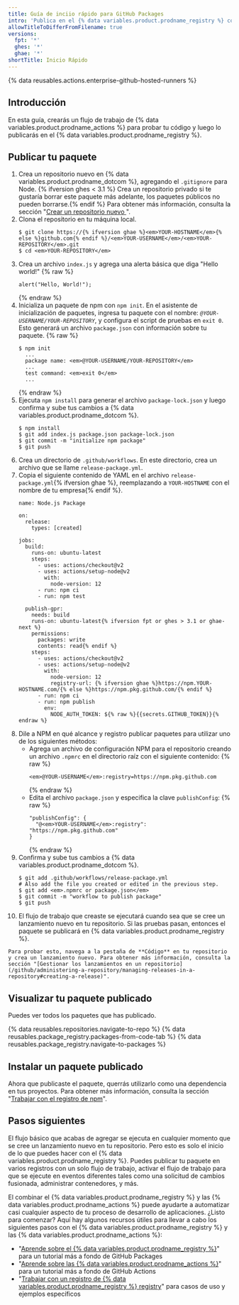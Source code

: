 ```yaml
---
title: Guía de inciio rápido para GitHub Packages
intro: 'Publica en el {% data variables.product.prodname_registry %} con {% data variables.product.prodname_actions %}.'
allowTitleToDifferFromFilename: true
versions:
  fpt: '*'
  ghes: '*'
  ghae: '*'
shortTitle: Inicio Rápido
---
```


{% data reusables.actions.enterprise-github-hosted-runners %}

## Introducción

En esta guía, crearás un flujo de trabajo de {% data variables.product.prodname_actions %} para probar tu código y luego lo publicarás en el {% data variables.product.prodname_registry %}.

## Publicar tu paquete

1. Crea un repositorio nuevo en {% data variables.product.prodname_dotcom %}, agregando el `.gitignore` para Node. {% ifversion ghes < 3.1 %} Crea un repositorio privado si te gustaría borrar este paquete más adelante, los paquetes públicos no pueden borrarse.{% endif %} Para obtener más información, consulta la sección "[Crear un repositorio nuevo ](/github/creating-cloning-and-archiving-repositories/creating-a-new-repository)".
2. Clona el repositorio en tu máquina local.
    ```shell
    $ git clone https://{% ifversion ghae %}<em>YOUR-HOSTNAME</em>{% else %}github.com{% endif %}/<em>YOUR-USERNAME</em>/<em>YOUR-REPOSITORY</em>.git
    $ cd <em>YOUR-REPOSITORY</em>
    ```
3. Crea un archivo `index.js` y agrega una alerta básica que diga "Hello world!"
    {% raw %}
    ```javascript{:copy}
    alert("Hello, World!");
    ```
    {% endraw %}
4. Inicializa un paquete de npm con `npm init`. En el asistente de inicialización de paquetes, ingresa tu paquete con el nombre: _`@YOUR-USERNAME/YOUR-REPOSITORY`_, y configura el script de pruebas en `exit 0`. Esto generará un archivo `package.json` con información sobre tu paquete.
    {% raw %}
    ```shell
    $ npm init
      ...
      package name: <em>@YOUR-USERNAME/YOUR-REPOSITORY</em>
      ...
      test command: <em>exit 0</em>
      ...    
    ```
    {% endraw %}
5. Ejecuta `npm install` para generar el archivo `package-lock.json` y luego confirma y sube tus cambios a {% data variables.product.prodname_dotcom %}.
    ```shell
    $ npm install
    $ git add index.js package.json package-lock.json
    $ git commit -m "initialize npm package"
    $ git push
    ```
6. Crea un directorio de `.github/workflows`. En este directorio, crea un archivo que se llame `release-package.yml`.
7. Copia el siguiente contenido de YAML en el archivo `release-package.yml`{% ifversion ghae %}, reemplazando a `YOUR-HOSTNAME` con el nombre de tu empresa{% endif %}.
    ```yaml{:copy}
    name: Node.js Package

    on:
      release:
        types: [created]

    jobs:
      build:
        runs-on: ubuntu-latest
        steps:
          - uses: actions/checkout@v2
          - uses: actions/setup-node@v2
            with:
              node-version: 12
          - run: npm ci
          - run: npm test

      publish-gpr:
        needs: build
        runs-on: ubuntu-latest{% ifversion fpt or ghes > 3.1 or ghae-next %}
        permissions:
          packages: write
          contents: read{% endif %}
        steps:
          - uses: actions/checkout@v2
          - uses: actions/setup-node@v2
            with:
              node-version: 12
              registry-url: {% ifversion ghae %}https://npm.YOUR-HOSTNAME.com/{% else %}https://npm.pkg.github.com/{% endif %}
          - run: npm ci
          - run: npm publish
            env:
              NODE_AUTH_TOKEN: ${% raw %}{{secrets.GITHUB_TOKEN}}{% endraw %}
    ```
8. Dile a NPM en qué alcance y registro publicar paquetes para utilizar uno de los siguientes métodos:
   - Agrega un archivo de configuración NPM para el repositorio creando un archivo `.npmrc` en el directorio raíz con el siguiente contenido:
      {% raw %}
      ```shell
      <em>@YOUR-USERNAME</em>:registry=https://npm.pkg.github.com
      ```
      {% endraw %}
   - Edita el archivo `package.json` y especifica la clave `publishConfig`:
      {% raw %}
      ```shell
      "publishConfig": {
        "@<em>YOUR-USERNAME</em>:registry": "https://npm.pkg.github.com"
      }
      ```
      {% endraw %}
9. Confirma y sube tus cambios a {% data variables.product.prodname_dotcom %}.
    ```shell
    $ git add .github/workflows/release-package.yml
    # Also add the file you created or edited in the previous step.
    $ git add <em>.npmrc or package.json</em>
    $ git commit -m "workflow to publish package"
    $ git push
    ```
10.  El flujo de trabajo que creaste se ejecutará cuando sea que se cree un lanzamiento nuevo en tu repositorio. Si las pruebas pasan, entonces el paquete se publicará en {% data variables.product.prodname_registry %}.

    Para probar esto, navega a la pestaña de **Código** en tu repositorio y crea un lanzamiento nuevo. Para obtener más información, consulta la sección "[Gestionar los lanzamientos en un repositorio](/github/administering-a-repository/managing-releases-in-a-repository#creating-a-release)".

## Visualizar tu paquete publicado

Puedes ver todos los paquetes que has publicado.

{% data reusables.repositories.navigate-to-repo %}
{% data reusables.package_registry.packages-from-code-tab %}
{% data reusables.package_registry.navigate-to-packages %}


## Instalar un paquete publicado

Ahora que publicaste el paquete, querrás utilizarlo como una dependencia en tus proyectos. Para obtener más información, consulta la sección "[Trabajar con el registro de npm](/packages/working-with-a-github-packages-registry/working-with-the-npm-registry#installing-a-package)".

## Pasos siguientes

El flujo básico que acabas de agregar se ejecuta en cualquier momento que se cree un lanzamiento nuevo en tu repositorio. Pero esto es solo el inicio de lo que puedes hacer con el {% data variables.product.prodname_registry %}. Puedes publicar tu paquete en varios registros con un solo flujo de trabajo, activar el flujo de trabajo para que se ejecute en eventos diferentes tales como una solicitud de cambios fusionada, administrar contenedores, y más.

El combinar el {% data variables.product.prodname_registry %} y las {% data variables.product.prodname_actions %} puede ayudarte a automatizar casi cualquier aspecto de tu proceso de desarrollo de aplicaciones. ¿Listo para comenzar? Aquí hay algunos recursos útiles para llevar a cabo los siguientes pasos con el {% data variables.product.prodname_registry %} y las {% data variables.product.prodname_actions %}:

- "[Aprende sobre el {% data variables.product.prodname_registry %}](/packages/learn-github-packages)" para un tutorial más a fondo de GitHub Packages
- "[Aprende sobre las {% data variables.product.prodname_actions %}](/actions/learn-github-actions)" para un tutorial más a fondo de GitHub Actions
- "[Trabajar con un registro de {% data variables.product.prodname_registry %} registry](/packages/working-with-a-github-packages-registry)" para casos de uso y ejemplos específicos
